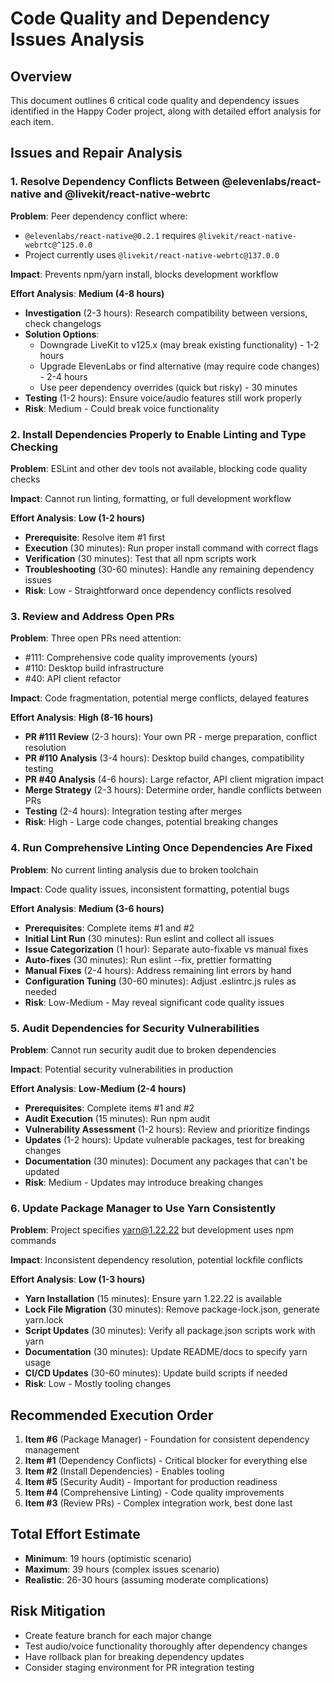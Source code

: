 # Code Quality and Dependency Issues Analysis

## Overview
This document outlines 6 critical code quality and dependency issues identified in the Happy Coder project, along with detailed effort analysis for each item.

## Issues and Repair Analysis

### 1. Resolve Dependency Conflicts Between @elevenlabs/react-native and @livekit/react-native-webrtc

**Problem**: Peer dependency conflict where:
- `@elevenlabs/react-native@0.2.1` requires `@livekit/react-native-webrtc@^125.0.0`
- Project currently uses `@livekit/react-native-webrtc@137.0.0`

**Impact**: Prevents npm/yarn install, blocks development workflow

**Effort Analysis**: **Medium (4-8 hours)**
- **Investigation** (2-3 hours): Research compatibility between versions, check changelogs
- **Solution Options**:
  - Downgrade LiveKit to v125.x (may break existing functionality) - 1-2 hours
  - Upgrade ElevenLabs or find alternative (may require code changes) - 2-4 hours
  - Use peer dependency overrides (quick but risky) - 30 minutes
- **Testing** (1-2 hours): Ensure voice/audio features still work properly
- **Risk**: Medium - Could break voice functionality

### 2. Install Dependencies Properly to Enable Linting and Type Checking

**Problem**: ESLint and other dev tools not available, blocking code quality checks

**Impact**: Cannot run linting, formatting, or full development workflow

**Effort Analysis**: **Low (1-2 hours)**
- **Prerequisite**: Resolve item #1 first
- **Execution** (30 minutes): Run proper install command with correct flags
- **Verification** (30 minutes): Test that all npm scripts work
- **Troubleshooting** (30-60 minutes): Handle any remaining dependency issues
- **Risk**: Low - Straightforward once dependency conflicts resolved

### 3. Review and Address Open PRs

**Problem**: Three open PRs need attention:
- #111: Comprehensive code quality improvements (yours)
- #110: Desktop build infrastructure
- #40: API client refactor

**Impact**: Code fragmentation, potential merge conflicts, delayed features

**Effort Analysis**: **High (8-16 hours)**
- **PR #111 Review** (2-3 hours): Your own PR - merge preparation, conflict resolution
- **PR #110 Analysis** (3-4 hours): Desktop build changes, compatibility testing
- **PR #40 Analysis** (4-6 hours): Large refactor, API client migration impact
- **Merge Strategy** (2-3 hours): Determine order, handle conflicts between PRs
- **Testing** (2-4 hours): Integration testing after merges
- **Risk**: High - Large code changes, potential breaking changes

### 4. Run Comprehensive Linting Once Dependencies Are Fixed

**Problem**: No current linting analysis due to broken toolchain

**Impact**: Code quality issues, inconsistent formatting, potential bugs

**Effort Analysis**: **Medium (3-6 hours)**
- **Prerequisites**: Complete items #1 and #2
- **Initial Lint Run** (30 minutes): Run eslint and collect all issues
- **Issue Categorization** (1 hour): Separate auto-fixable vs manual fixes
- **Auto-fixes** (30 minutes): Run eslint --fix, prettier formatting
- **Manual Fixes** (2-4 hours): Address remaining lint errors by hand
- **Configuration Tuning** (30-60 minutes): Adjust .eslintrc.js rules as needed
- **Risk**: Low-Medium - May reveal significant code quality issues

### 5. Audit Dependencies for Security Vulnerabilities

**Problem**: Cannot run security audit due to broken dependencies

**Impact**: Potential security vulnerabilities in production

**Effort Analysis**: **Low-Medium (2-4 hours)**
- **Prerequisites**: Complete items #1 and #2
- **Audit Execution** (15 minutes): Run npm audit
- **Vulnerability Assessment** (1-2 hours): Review and prioritize findings
- **Updates** (1-2 hours): Update vulnerable packages, test for breaking changes
- **Documentation** (30 minutes): Document any packages that can't be updated
- **Risk**: Medium - Updates may introduce breaking changes

### 6. Update Package Manager to Use Yarn Consistently

**Problem**: Project specifies yarn@1.22.22 but development uses npm commands

**Impact**: Inconsistent dependency resolution, potential lockfile conflicts

**Effort Analysis**: **Low (1-3 hours)**
- **Yarn Installation** (15 minutes): Ensure yarn 1.22.22 is available
- **Lock File Migration** (30 minutes): Remove package-lock.json, generate yarn.lock
- **Script Updates** (30 minutes): Verify all package.json scripts work with yarn
- **Documentation** (30 minutes): Update README/docs to specify yarn usage
- **CI/CD Updates** (30-60 minutes): Update build scripts if needed
- **Risk**: Low - Mostly tooling changes

## Recommended Execution Order

1. **Item #6** (Package Manager) - Foundation for consistent dependency management
2. **Item #1** (Dependency Conflicts) - Critical blocker for everything else
3. **Item #2** (Install Dependencies) - Enables tooling
4. **Item #5** (Security Audit) - Important for production readiness
5. **Item #4** (Comprehensive Linting) - Code quality improvements
6. **Item #3** (Review PRs) - Complex integration work, best done last

## Total Effort Estimate

- **Minimum**: 19 hours (optimistic scenario)
- **Maximum**: 39 hours (complex issues scenario)
- **Realistic**: 26-30 hours (assuming moderate complications)

## Risk Mitigation

- Create feature branch for each major change
- Test audio/voice functionality thoroughly after dependency changes
- Have rollback plan for breaking dependency updates
- Consider staging environment for PR integration testing